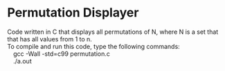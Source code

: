 # Permutation Displayer
Code written in C that displays all permutations of N, where N is a set that that has all values from 1 to n.<br />
To compile and run this code, type the following commands:<br />
&emsp;gcc -Wall -std=c99 permutation.c <br />
&emsp;./a.out
